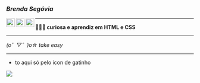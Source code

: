 <!--
### Hi there 👋
**misprised/misprised** is a ✨ _special_ ✨ repository because its `README.md` (this file) appears on your GitHub profile.

Here are some ideas to get you started:

- 🔭 I’m currently working on ...
- 🌱 I’m currently learning ...
- 👯 I’m looking to collaborate on ...
- 🤔 I’m looking for help with ...
- 💬 Ask me about ...
- 📫 How to reach me: ...
- 😄 Pronouns: ...
- ⚡ Fun fact: ...
-->

### <h3> _Brenda Segóvia_ </h3>

[<img align="left" width="23rem" src="https://image.flaticon.com/icons/svg/1384/1384063.svg"/>](https://www.instagram.com/bresegovia_/)
[<img align="left" width="23rem" src="https://image.flaticon.com/icons/svg/1384/1384065.svg"/>](https://twitter.com/brendsegovia)
[<img align="left" width="23rem" src="https://image.flaticon.com/icons/svg/174/174857.svg"/>](https://www.linkedin.com/in/brenda-segóvia/)


***

**👩🏻‍💻 curiosa e aprendiz em HTML e CSS**

***

   _(o゜▽゜)o☆ take easy_
   
  
***
 * to aqui só pelo icon de gatinho

  ![](https://images-wixmp-ed30a86b8c4ca887773594c2.wixmp.com/f/20ae8263-5f2b-459a-b1d4-3361e3e146e3/d4ok2y0-fab27cba-939e-4903-9121-e5696fbe4765.gif?token=eyJ0eXAiOiJKV1QiLCJhbGciOiJIUzI1NiJ9.eyJzdWIiOiJ1cm46YXBwOiIsImlzcyI6InVybjphcHA6Iiwib2JqIjpbW3sicGF0aCI6IlwvZlwvMjBhZTgyNjMtNWYyYi00NTlhLWIxZDQtMzM2MWUzZTE0NmUzXC9kNG9rMnkwLWZhYjI3Y2JhLTkzOWUtNDkwMy05MTIxLWU1Njk2ZmJlNDc2NS5naWYifV1dLCJhdWQiOlsidXJuOnNlcnZpY2U6ZmlsZS5kb3dubG9hZCJdfQ.k-n99W2rWt1_JScvGtn1gaUYnTj2whephd53VaKzltk)
